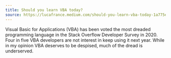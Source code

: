 ```yaml
---
title: Should you learn VBA today?
source: https://lucafrance.medium.com/should-you-learn-vba-today-1a775e1633f0
---
```

Visual Basic for Applications (VBA) has been voted the most dreaded programming language in the Stack Overflow Developer Survey in 2020. Four in five VBA developers are not interest in keep using it next year. While in my opinion VBA deserves to be despised, much of the dread is underserved.